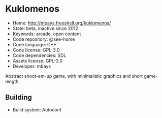 # Kuklomenos

- Home: http://mbays.freeshell.org/kuklomenos/
- State: beta, inactive since 2012
- Keywords: arcade, open content
- Code repository: @see-home
- Code language: C++
- Code license: GPL-3.0
- Code dependencies: SDL
- Assets license: GPL-3.0
- Developer: mbays

Abstract shoot-em-up game, with minimalistic graphics and short game-length.

## Building

- Build system: Autoconf

